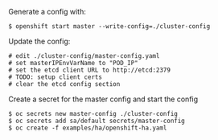 Generate a config with:

    $ openshift start master --write-config=./cluster-config

Update the config:

    # edit ./cluster-config/master-config.yaml
    # set masterIPEnvVarName to "POD_IP"
    # set the etcd client URL to http://etcd:2379
    # TODO: setup client certs
    # clear the etcd config section

Create a secret for the master config and start the config

    $ oc secrets new master-config ./cluster-config
    $ oc secrets add sa/default secrets/master-config
    $ oc create -f examples/ha/openshift-ha.yaml